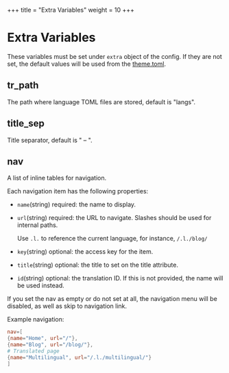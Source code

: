+++
title = "Extra Variables"
weight = 10
+++
# Extra Variables
These variables must be set under `extra` object of the config. If they are not set, the default values will be used from the [theme.toml](https://github.com/harrymkt/zluinav/blob/main/theme.toml).
## tr_path
The path where language TOML files are stored, default is "langs".
## title_sep
Title separator, default is " – ".
## nav
A list of inline tables for navigation.

Each navigation item has the following properties:
* `name`(string) required: the name to display.
* `url`(string) required: the URL to navigate. Slashes should be used for internal paths.
	
	Use `.l.` to reference the current language, for instance, `/.l./blog/`
* `key`(string) optional: the access key for the item.
* `title`(string) optional: the title to set on the title attribute.
* `id`(string) optional: the translation ID. If this is not provided, the name will be used instead.	

If you set the nav as empty or do not set at all, the navigation menu will be disabled, as well as skip to navigation link.

Example navigation:
```toml
nav=[
{name="Home", url="/"},
{name="Blog", url="/blog/"},
# Translated page
{name="Multilingual", url="/.l./multilingual/"}
]
```